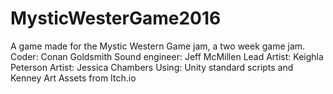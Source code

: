 # MysticWesterGame2016
A game made for the Mystic Western Game jam, a two week game jam.
Coder: Conan Goldsmith
Sound engineer: Jeff McMillen
Lead Artist: Keighla Peterson
Artist: Jessica Chambers
Using: Unity standard scripts and Kenney Art Assets from Itch.io
